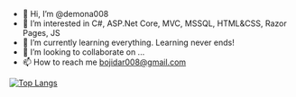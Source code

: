 - 👋 Hi, I’m @demona008
- 👀 I’m interested in C#, ASP.Net Core, MVC, MSSQL, HTML&CSS, Razor Pages, JS
- 🌱 I’m currently learning everything. Learning never ends!
- 💞️ I’m looking to collaborate on ...
- 📫 How to reach me bojidar008@gmail.com

<!---
demona008/demona008 is a ✨ special ✨ repository because its `README.md` (this file) appears on your GitHub profile.
You can click the Preview link to take a look at your changes.
--->
[![Top Langs](https://github-readme-stats.vercel.app/api/top-langs/?username=demona008&layout=compact)](https://github.com/demona008/github-readme-stats)
<!-- [![Readme Card](https://github-readme-stats.vercel.app/api/pin/?username=demona008&repo=demona008)](https://github.com/demona008/github-readme-stats) -->
